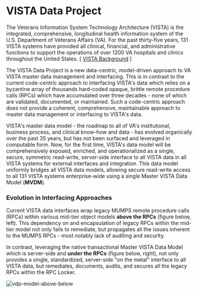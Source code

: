 # VISTA Data Project

The Veterans Information System Technology Architecture (VISTA) is the integrated, comprehensive, longitudinal health information system of the U.S. Department of Veterans Affairs (VA). For the past thirty-five years, 131 VISTA systems have provided all clinical, financial, and administrative functions to support the operations of over 1200 VA hospitals and clinics throughout the United States. [ [VISTA Background](https://github.com/vistadataproject/documents/tree/master/Background/vista) ]


The VISTA Data Project is a new data-centric, model-driven approach to VA VISTA master data management and interfacing.  This is in contrast to the current code-centric approach to interfacing VISTA's data which relies on a byzantine array of thousands hard-coded opaque, brittle remote procedure calls (RPCs) which have accumulated over three decades - none of which are validated, documented, or maintained.  Such a code-centric approach does not provide a coherent, comprehensive, maintainable approach to master data management or interfacing to VISTA's data.

VISTA's master data model - the roadmap to all of VA's institutional, business process, and clinical know-how and data - has evolved organically over the past 35 years, but has not been surfaced and leveraged in computable form.  Now, for the first time, VISTA's data model will be comprehensively exposed, enriched, and operationalized as a single, secure, symmetric read-write, server-side interface to all VISTA data in all VISTA systems for external interfaces and integration. This data model uniformly bridges  all VISTA data models, allowing secure read-write access to all 131 VISTA systems enterprise-wide using a single Master VISTA Data Model (__MVDM__).

### Evolution in Interfacing Approaches
Current VISTA data interfaces wrap legacy MUMPS remote procedure calls (RPCs) within various mid-tier object models  __above the RPCs__ (figure below, left). This dependency on and encapsulation of legacy RPCs within the mid-tier model not only fails to remediate, but propagates all the issues inherent to the MUMPS RPCs - most notably lack of auditing and security. 

In contrast, leveraging the native transactional Master VISTA Data Model which is server-side and  __under the RPCs__ (figure below, right), not only provides a single, standardized, server-side "on the metal" interface to all VISTA data, but remediates, documents, audits, and secures all the legacy RPCs within the RPC Locker.


![vdp-model-above-below](https://github.com/vistadataproject/documents/blob/master/images/VISTA-SAFE.png)





